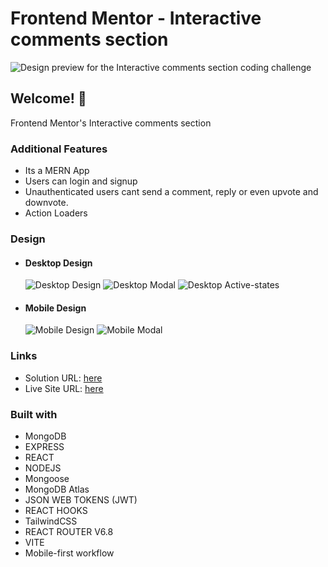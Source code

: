 # Frontend Mentor - Interactive comments section

![Design preview for the Interactive comments section coding challenge](./frontend/public/design/desktop-preview.jpg)

## Welcome! 👋

Frontend Mentor's Interactive comments section

### Additional Features
  - Its a MERN App
  - Users can login and signup
  - Unauthenticated users cant send a comment, reply or even upvote and downvote.
  - Action Loaders 


### Design

- #### Desktop Design
    ![Desktop Design](./frontend/public/design/desktop-design.jpg)
    ![Desktop Modal](./frontend/public/design/desktop-modal.jpg)
    ![Desktop Active-states](./frontend/public/design/active-states.jpg)

    
- #### Mobile Design
    ![Mobile Design](./frontend/public/design/mobile-design.jpg)
    ![Mobile Modal](./frontend/public/design/mobile-modal.jpg)



### Links

-   Solution URL: [here](https://www.frontendmentor.io/solutions/interactive-comments-section-mern-with-login-and-register-page-2REE6kU43e)
-   Live Site URL: [here](https://interactive-comments-section-olive.vercel.app/)

### Built with
-   MongoDB
-   EXPRESS
-   REACT
-   NODEJS
-   Mongoose
-   MongoDB Atlas
-   JSON WEB TOKENS (JWT)
-   REACT HOOKS
-   TailwindCSS
-   REACT ROUTER V6.8
-   VITE
-   Mobile-first workflow